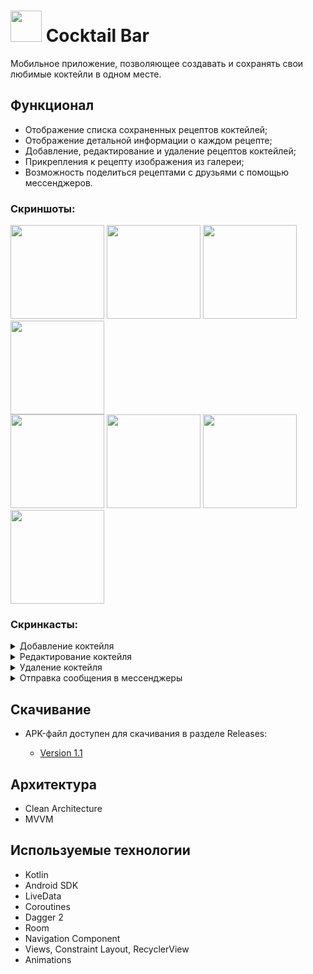 # <image src='https://github.com/arshapshap/cocktail-bar/assets/48681339/f8f8f67f-a3ad-4ebe-9773-aeb6e51f7751' width=50 /> Cocktail Bar

  Мобильное приложение, позволяющее создавать и сохранять свои любимые коктейли в одном месте.

## Функционал

* Отображение списка сохраненных рецептов коктейлей;
* Отображение детальной информации о каждом рецепте;
* Добавление, редактирование и удаление рецептов коктейлей;
* Прикрепления к рецепту изображения из галереи;
* Возможность поделиться рецептами с друзьями с помощью мессенджеров.

### Скриншоты:
<image src='https://github.com/arshapshap/surf-trainee-task/assets/48681339/4715aaa8-be99-4014-9119-8c4e9a39ae49' width=150 />
<image src='https://github.com/arshapshap/surf-trainee-task/assets/48681339/e82e261d-7943-484c-a682-db4bac444c4a' width=150 />
<image src='https://github.com/arshapshap/surf-trainee-task/assets/48681339/a667cc8c-dcb3-4c3c-a0e8-227b37372e5f' width=150 />
<image src='https://github.com/arshapshap/surf-trainee-task/assets/48681339/9430815a-2ddd-43e4-8949-a2e3d48ee5e4' width=150 />
<br>
<image src='https://github.com/arshapshap/surf-trainee-task/assets/48681339/c66e2075-5392-447b-9c38-214203a863a2' width=150 />
<image src='https://github.com/arshapshap/surf-trainee-task/assets/48681339/6c266fa2-4ae9-4e22-b3a4-a86d4d215637' width=150 />
<image src='https://github.com/arshapshap/surf-trainee-task/assets/48681339/5736c1e6-20a0-4df9-bd7f-ab499d986d2f' width=150 />
<image src='https://github.com/arshapshap/surf-trainee-task/assets/48681339/9e73b4da-02f7-4cb4-9e64-f1fa872070e4' width=150 />

### Скринкасты:
<details><summary>Добавление коктейля</summary>
<br>
  <image src='https://github.com/arshapshap/surf-trainee-task/assets/48681339/f14d06a6-556e-48b6-a8a0-dedb9424a068' width=200 />
</details>
<details><summary>Редактирование коктейля</summary>
<br>
  <image src='https://github.com/arshapshap/surf-trainee-task/assets/48681339/307b062d-cfed-4d3c-adf1-6c98346cba99' width=200 />
</details>
<details><summary>Удаление коктейля</summary>
<br>
  <image src='https://github.com/arshapshap/surf-trainee-task/assets/48681339/9c841b8b-3086-4957-aed6-de7323e22856' width=200 />
</details>
<details><summary>Отправка сообщения в мессенджеры</summary>
<br>
  <image src='https://github.com/arshapshap/surf-trainee-task/assets/48681339/74fbed56-9ca8-4e44-a72b-98c7da918287' width=200 />
</details>

## Скачивание
      
  * APK-файл доступен для скачивания в разделе Releases:

    - [Version 1.1](https://github.com/arshapshap/cocktail-bar/releases/tag/v1.1)

## Архитектура
* Clean Architecture
* MVVM

## Используемые технологии
* Kotlin
* Android SDK
* LiveData
* Coroutines
* Dagger 2
* Room
* Navigation Component
* Views, Constraint Layout, RecyclerView
* Animations
